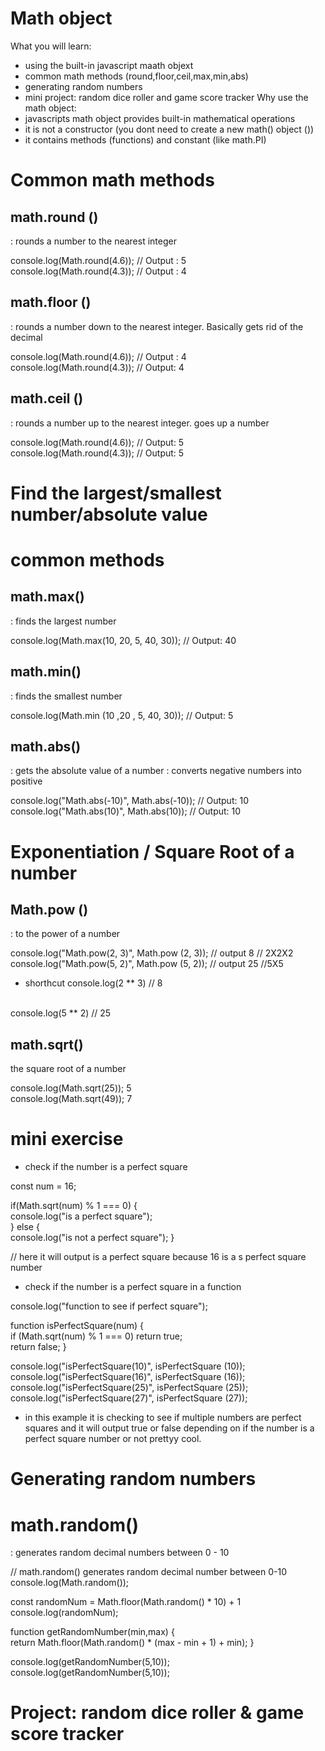 # Math object  
What you will learn:
- using the built-in javascript maath objext
- common math methods (round,floor,ceil,max,min,abs)
- generating random numbers 
- mini project: random dice roller and game score tracker 
Why use the math object:
- javascripts math object provides built-in mathematical operations
- it is not a constructor (you dont need to create a new math() object ())
- it contains methods (functions) and constant (like math.PI)

# Common math methods

## math.round ()
: rounds a number to the nearest integer

console.log(Math.round(4.6)); // Output : 5
<br/>
console.log(Math.round(4.3)); // Output : 4

## math.floor ()
: rounds a number down to the nearest integer. Basically gets rid of the decimal 

console.log(Math.round(4.6)); // Output : 4
<br/>
console.log(Math.round(4.3)); // Output: 4

## math.ceil ()
: rounds a number up to the nearest integer. goes up a number

console.log(Math.round(4.6)); // Output: 5
<br/>
console.log(Math.round(4.3)); // Output: 5 

# Find the largest/smallest number/absolute value
 
# common methods 

## math.max()
: finds the largest number 

console.log(Math.max(10, 20, 5, 40, 30)); // Output: 40


## math.min()
: finds the smallest number 

console.log(Math.min (10 ,20 , 5, 40, 30)); // Output: 5

## math.abs()
: gets the absolute value of a number : converts negative numbers into positive 


console.log("Math.abs(-10)", Math.abs(-10)); // Output: 10
<br/>
console.log("Math.abs(10)", Math.abs(10)); // Output: 10

# Exponentiation / Square Root of a number 

## Math.pow ()
: to the power of a number 

console.log("Math.pow(2, 3)", Math.pow (2, 3)); // output 8 // 2X2X2
<br/>
console.log("Math.pow(5, 2)", Math.pow (5, 2)); // output 25 //5X5 

- shorthcut 
console.log(2 ** 3) // 8
<br/>
console.log(5 ** 2) // 25


## math.sqrt()
the square root of a number

console.log(Math.sqrt(25)); 5
<br/>
console.log(Math.sqrt(49)); 7 

# mini exercise
- check if the number is a perfect square

const num = 16; 

if(Math.sqrt(num) % 1 === 0) {
    <br/>
    console.log("is a perfect square");
    <br/>
} else {
    <br/>
    console.log("is not a perfect square");
}

// here it will output is  a perfect square because 16 is a s perfect square number

- check if the number is a perfect square in a function 

console.log("function to see if perfect square");

function isPerfectSquare(num) {
    <br/>
    if (Math.sqrt(num) % 1 === 0) return true;
    <br/>
    return false;
}

console.log("isPerfectSquare(10)", isPerfectSquare (10));
<br/>
console.log("isPerfectSquare(16)", isPerfectSquare (16));
<br/>
console.log("isPerfectSquare(25)", isPerfectSquare (25));
<br/>
console.log("isPerfectSquare(27)", isPerfectSquare (27));

- in this example it is checking to see if multiple numbers are perfect squares and it will output true or false depending on if the number is a perfect square number or not prettyy cool.

# Generating random numbers
 
 # math.random()
 : generates random decimal numbers between 0 - 10

 // math.random() generates random decimal number between 0-10
console.log(Math.random());

const randomNum = Math.floor(Math.random() * 10) + 1
<br/>
console.log(randomNum);

function getRandomNumber(min,max) {
<br/>
    return Math.floor(Math.random() * (max - min + 1) + min);
}

console.log(getRandomNumber(5,10));
<br/>
console.log(getRandomNumber(5,10));

# Project: random dice roller & game score tracker 

